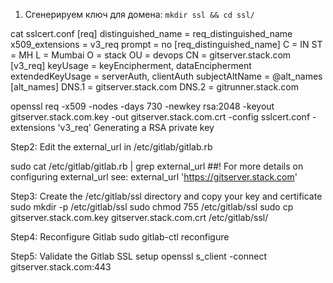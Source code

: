 1. Cгенерируем ключ для домена:   ```mkdir ssl && cd ssl/```

cat sslcert.conf 
[req]
distinguished_name = req_distinguished_name
x509_extensions = v3_req
prompt = no
[req_distinguished_name]
C = IN
ST = MH
L = Mumbai
O = stack
OU = devops
CN = gitserver.stack.com
[v3_req]
keyUsage = keyEncipherment, dataEncipherment
extendedKeyUsage = serverAuth, clientAuth
subjectAltName = @alt_names
[alt_names]
DNS.1 = gitserver.stack.com
DNS.2 = gitrunner.stack.com

openssl req -x509 -nodes -days 730 -newkey rsa:2048 -keyout gitserver.stack.com.key -out gitserver.stack.com.crt -config sslcert.conf -extensions 'v3_req'
Generating a RSA private key


Step2: Edit the external_url in /etc/gitlab/gitlab.rb

sudo cat /etc/gitlab/gitlab.rb | grep external_url
##! For more details on configuring external_url see:
external_url 'https://gitserver.stack.com'

Step3: Create the /etc/gitlab/ssl directory and copy your key and certificate
sudo mkdir -p /etc/gitlab/ssl
sudo chmod 755 /etc/gitlab/ssl
sudo cp gitserver.stack.com.key gitserver.stack.com.crt /etc/gitlab/ssl/

Step4: Reconfigure Gitlab
sudo gitlab-ctl reconfigure


Step5: Validate the Gitlab SSL setup
openssl s_client -connect gitserver.stack.com:443












